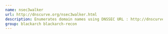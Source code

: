 ```yaml
---
name: nsec3walker
url: http://dnscurve.org/nsec3walker.html
description: Enumerates domain names using DNSSEC URL : http://dnscurve.
group: blackarch blackarch-recon
---
```


